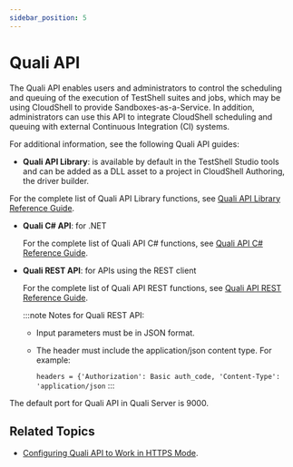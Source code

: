 ```yaml
---
sidebar_position: 5
---
```


# Quali API

The Quali API enables users and administrators to control the scheduling and queuing of the execution of TestShell suites and jobs, which may be using CloudShell to provide Sandboxes-as-a-Service. In addition, administrators can use this API to integrate CloudShell scheduling and queuing with external Continuous Integration (CI) systems.

For additional information, see the following Quali API guides:

- **Quali API Library**: is available by default in the TestShell Studio tools and can be added as a DLL asset to a project in CloudShell Authoring, the driver builder.

For the complete list of Quali API Library functions, see [Quali API Library Reference Guide](pathname:///api-docs/2023.3/Quali-API/Quali%20API%20Library.html).  

- **Quali C# API**: for .NET
    
    For the complete list of Quali API C# functions, see [Quali API C# Reference Guide](pathname:///api-docs/2023.3/Quali-API/Quali%20cSharp%20API.html "Quali API C# Reference Guide").
    
- **Quali REST API**: for APIs using the REST client
    
    For the complete list of Quali API REST functions, see [Quali API REST Reference Guide](pathname:///api-docs/2023.3/Quali-API/Quali%20REST%20API.html "Quali API REST Reference Guide").
    
    :::note Notes for Quali REST API:
    - Input parameters must be in JSON format.
    - The header must include the application/json content type. For example:
        
        `headers = {'Authorization': Basic auth_code, 'Content-Type': 'application/json`
    :::
    

The default port for Quali API in Quali Server is 9000.

## Related Topics

- [Configuring Quali API to Work in HTTPS Mode](../install-configure/cloudshell-suite/secure-communication/config-secured-quali-api.md).